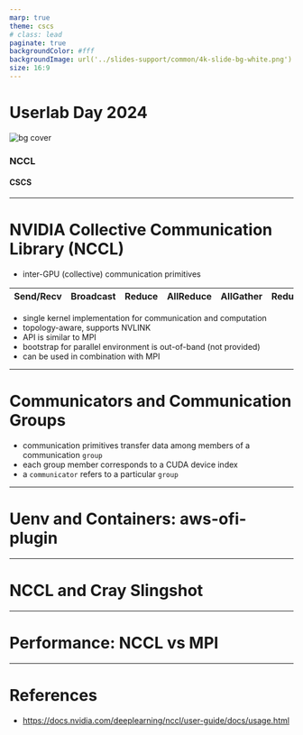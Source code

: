 ```yaml
---
marp: true
theme: cscs
# class: lead
paginate: true
backgroundColor: #fff
backgroundImage: url('../slides-support/common/4k-slide-bg-white.png')
size: 16:9
---
```


# **Userlab Day 2024**
![bg cover](../slides-support/common/title-bg3.png)
<!-- _paginate: skip  -->
<!-- _class: titlecover -->
<!-- _footer: "" -->

### NCCL

#### CSCS

---

# NVIDIA Collective Communication Library (NCCL)

- inter-GPU (collective) communication primitives

|  Send/Recv   | Broadcast     | Reduce | AllReduce | AllGather | ReduceScatter |
|---|---|---|---|---|---|

- single kernel implementation for communication and computation
- topology-aware, supports NVLINK
- API is similar to MPI
- bootstrap for parallel environment is out-of-band (not provided)
- can be used in combination with MPI

---

# Communicators and Communication Groups

- communication primitives transfer data among members of a communication `group`
- each group member corresponds to a CUDA device index
- a `communicator` refers to a particular `group`



---

# Uenv and Containers: aws-ofi-plugin

---

# NCCL and Cray Slingshot


---

# Performance: NCCL vs MPI


---

# References

- https://docs.nvidia.com/deeplearning/nccl/user-guide/docs/usage.html

